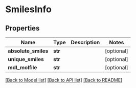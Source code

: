 # SmilesInfo

## Properties
Name | Type | Description | Notes
------------ | ------------- | ------------- | -------------
**absolute_smiles** | **str** |  | [optional] 
**unique_smiles** | **str** |  | [optional] 
**mdl_molfile** | **str** |  | [optional] 

[[Back to Model list]](../README.md#documentation-for-models) [[Back to API list]](../README.md#documentation-for-api-endpoints) [[Back to README]](../README.md)


